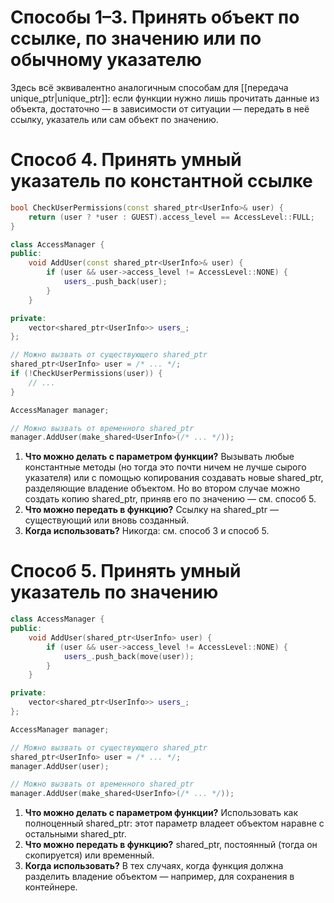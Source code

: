 # Способы 1–3. Принять объект по ссылке, по значению или по обычному указателю
Здесь всё эквивалентно аналогичным способам для [[передача unique_ptr|unique_ptr]]: если функции нужно лишь прочитать данные из объекта, достаточно — в зависимости от ситуации — передать в неё ссылку, указатель или сам объект по значению.

# Способ 4. Принять умный указатель по константной ссылке
```cpp
bool CheckUserPermissions(const shared_ptr<UserInfo>& user) {
	return (user ? *user : GUEST).access_level == AccessLevel::FULL;
}

class AccessManager {
public:
	void AddUser(const shared_ptr<UserInfo>& user) {
		if (user && user->access_level != AccessLevel::NONE) {
			users_.push_back(user);
		}
	}

private:
	vector<shared_ptr<UserInfo>> users_;
};

// Можно вызвать от существующего shared_ptr
shared_ptr<UserInfo> user = /* ... */;
if (!CheckUserPermissions(user)) {
	// ...
} 

AccessManager manager;

// Можно вызвать от временного shared_ptr
manager.AddUser(make_shared<UserInfo>(/* ... */));
```
1. **Что можно делать с параметром функции?** Вызывать любые константные методы (но тогда это почти ничем не лучше сырого указателя) или с помощью копирования создавать новые shared_ptr, разделяющие владение объектом. Но во втором случае можно создать копию shared_ptr, приняв его по значению — см. способ 5.
2. **Что можно передать в функцию?** Ссылку на shared_ptr — существующий или вновь созданный.
3. **Когда использовать?** Никогда: см. способ 3 и способ 5.

# Способ 5. Принять умный указатель по значению
```cpp
class AccessManager {
public:
	void AddUser(shared_ptr<UserInfo> user) {
		if (user && user->access_level != AccessLevel::NONE) {
			users_.push_back(move(user));
		}
	}

private:
	vector<shared_ptr<UserInfo>> users_;
};

AccessManager manager; 

// Можно вызвать от существующего shared_ptr
shared_ptr<UserInfo> user = /* ... */;
manager.AddUser(user); 

// Можно вызвать от временного shared_ptr
manager.AddUser(make_shared<UserInfo>(/* ... */));
```
1. **Что можно делать с параметром функции?** Использовать как полноценный shared_ptr: этот параметр владеет объектом наравне с остальными shared_ptr.
2. **Что можно передать в функцию?** shared_ptr, постоянный (тогда он скопируется) или временный.
3. **Когда использовать?** В тех случаях, когда функция должна разделить владение объектом — например, для сохранения в контейнере.
